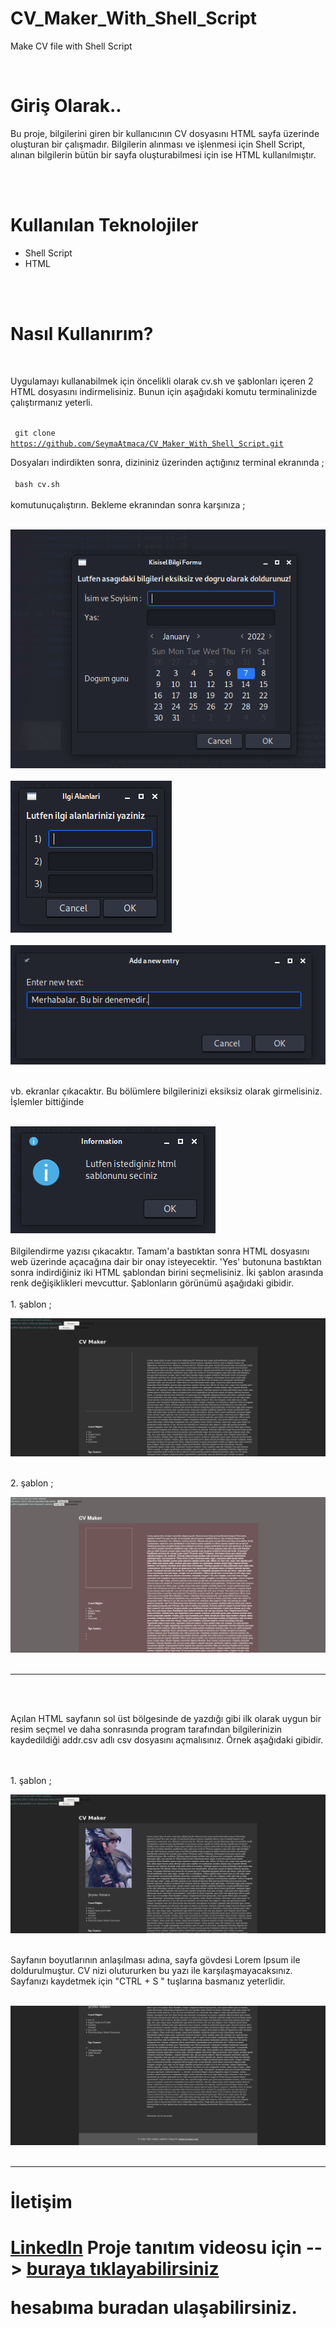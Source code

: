 # CV_Maker_With_Shell_Script
Make CV file with Shell Script

<br>

<h1>Giriş Olarak..</h1>
<p> Bu proje, bilgilerini giren bir kullanıcının CV dosyasını HTML sayfa üzerinde oluşturan bir çalışmadır. Bilgilerin alınması ve işlenmesi için Shell Script, alınan bilgilerin bütün bir sayfa oluşturabilmesi için ise HTML kullanılmıştır. </p><br>

<br>
<h1>Kullanılan Teknolojiler</h1>
<ul>
  <li>Shell Script</li>
  <li>HTML </li>
</ul>

<br><br>
<h1>Nasıl Kullanırım?</h1> <br>
<p>Uygulamayı kullanabilmek için öncelikli olarak cv.sh ve şablonları içeren 2 HTML dosyasını indirmelisiniz. Bunun için aşağıdaki komutu terminalinizde çalıştırmanız yeterli. 
 <br><br>
  
  <code> git clone https://github.com/SeymaAtmaca/CV_Maker_With_Shell_Script.git </code>
  
 Dosyaları indirdikten sonra, dizininiz üzerinden açtığınız terminal ekranında ; <br><br>
  <code> bash cv.sh </code> <br><br> komutunuçalıştırın. Bekleme ekranından sonra karşınıza  ;  <br><br>
  
  ![1](https://github.com/SeymaAtmaca/CV_Maker_With_Shell_Script/blob/main/images/1.png) <br><br>
  ![2](https://github.com/SeymaAtmaca/CV_Maker_With_Shell_Script/blob/main/images/2.png) <br><br>
  ![4](https://github.com/SeymaAtmaca/CV_Maker_With_Shell_Script/blob/main/images/4.png) <br><br>
  
  vb. ekranlar çıkacaktır. Bu bölümlere bilgilerinizi eksiksiz olarak girmelisiniz. İşlemler bittiğinde <br><br>
  
  ![5](https://github.com/SeymaAtmaca/CV_Maker_With_Shell_Script/blob/main/images/5.png) <br><br>
 Bilgilendirme yazısı çıkacaktır. Tamam'a bastıktan sonra HTML dosyasını web üzerinde açacağına dair bir onay isteyecektir. 'Yes' butonuna bastıktan sonra indirdiğiniz iki HTML şablondan birini seçmelisiniz. İki şablon arasında renk değişiklikleri mevcuttur. Şablonların görünümü aşağıdaki gibidir.<br>
  <br> 1. şablon ;
  
  ![7](https://github.com/SeymaAtmaca/CV_Maker_With_Shell_Script/blob/main/images/7.png) <br>
  
  <br> 2. şablon ;
  
  ![10](https://github.com/SeymaAtmaca/CV_Maker_With_Shell_Script/blob/main/images/10.jpg) <br><br>
  
  ---
  <br><br>
  
 Açılan HTML sayfanın sol üst bölgesinde de yazdığı gibi ilk olarak uygun bir resim seçmel ve daha sonrasında program tarafından bilgilerinizin kaydedildiği addr.csv adlı csv dosyasını açmalısınız. Örnek aşağıdaki gibidir. <br><br>
  
  <br> 1. şablon ;
  
   ![8](https://github.com/SeymaAtmaca/CV_Maker_With_Shell_Script/blob/main/images/8.png) <br><br>
  
  Sayfanın boyutlarının anlaşılması adına, sayfa gövdesi Lorem Ipsum ile doldurulmuştur. CV nizi olutururken bu yazı ile karşılaşmayacaksınız. 
  <br>
  Sayfanızı kaydetmek için "CTRL + S " tuşlarına basmanız yeterlidir. <br><br>
  
   ![10](https://github.com/SeymaAtmaca/CV_Maker_With_Shell_Script/blob/main/images/10.png) <br><br>
  
  
  <hr>
  
  <h1>İletişim<h1>
  
[LinkedIn](https://www.linkedin.com/in/%C5%9Feyma-atmaca-925b57195/) 
Proje tanıtım videosu için --> [buraya tıklayabilirsiniz](https://youtu.be/GyLq-i9Wz1U) 
  
  hesabıma buradan ulaşabilirsiniz. 
  <h2> 
